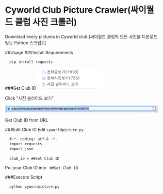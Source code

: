 # Cyworld Club Picture Crawler(싸이월드 클럽 사진 크롤러)

Download every pictures in Cyworld club.(싸이월드 클럽의 모든 사진을 다운로드 받는 Python 스크립트)


##Usage
###Install Requirements
```
  pip install requests
```

###Get Club ID
![사진 슬라이드](./imgs/img1.png) 

Click "사진 슬라이드 보기"

![Club ID](./imgs/img2.png) 

Get Club ID from URL



###Edit Club ID
Edit ```cyworldpicture.py```
```
  #-*- coding: utf-8 -*-
  import requests
  import json
  
  club_id = ##Set Club ID
```
Put your Club ID into ``` ##Set Club ID```


###Execute Script
```
  python cywordpicture.py
```

